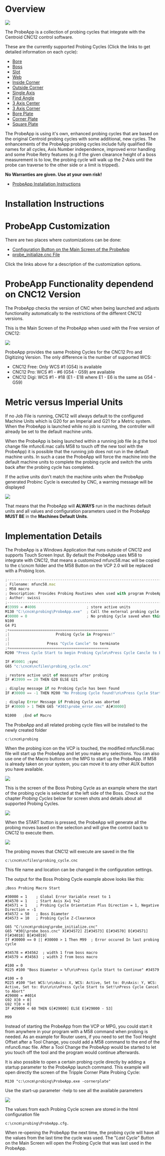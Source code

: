# Overview

![](/images/pa001.PNG)

The ProbeApp is a collection of probing cycles that integrate with the Centroid CNC12 control software.

These are the currently supported Probing Cycles (Click the links to get detailed information on each cycle):

* [Bore](Bore.md)
* [Boss](Boss.md)
* [Slot](Slot.md)
* [Web](Web.md)
* [Inside Corner](InCor.md)
* [Outside Corner](OutCor.md)
* [Single Axis](Single.md)
* [Find Angle](Angle.md)
* [3 Axis Center](Cube.md)
* [3 Axis Corner](TripleCorner.md)
* [Bore Plate](BorePlate.md)
* [Corner Plate](CornerPlate.md)
* [Square Plate](InCorPlate.md)

The ProbeApp is using it's own, enhanced probing cycles that are based on the original Centroid probing cycles with some additional, new cycles.
The enhancements of the ProbeApp probing cycles include fully qualified file names for all cycles, Axis Number independence, improved error handling and some Probe Retry features 
(e.g if the given clearance height of a boss measurement is to low, the probing cycle will walk up the Z-Axis until the probe can traverse to the other side or a limit is tripped).

**No Warranties are given. Use at your own risk!**

* [ProbeApp Installation Instructions](install.md)

# Installation Instructions

# ProbeApp Customization
There are two places where customizations can be done:

* [Configuration Button on the Main Screen of the ProbeApp](configuration.md)
* [probe_initialize.cnc File](probe_initilize.md)

Click the links above for a description of the customization options.


# ProbeApp Functionality dependend on CNC12 Version
The ProbeApp checks the version of CNC when being launched and adjusts functionality automatically to the restrictions of the different CNC12 versions.

This is the Main Screen of the ProbeApp when used with the Free version of CNC12:

![](/images/pa059.PNG)

ProbeApp provides the same Probing Cycles for the CNC12 Pro and Digitizing Version.
The only difference is the number of supported WCS:

* CNC12 Free: Only WCS #1 (G54) is available
* CNC12 Pro: WCS #1 - #6 (G54 - G59) are available
* CNC12 Digi: WCS #1 - #18 (E1 - E18 where E1 - E6 is the same as G54 - G59) 


# Metric versus Imperial Units
If no Job File is running, CNC12 will always default to the configured Machine Units which is G20 for an Imperial and G21 for a Metric system.
When the ProbeApp is launched while no job is running, the controller will already be set to the default machine units.

When the ProbeApp is being launched within a running job file (e.g the tool change file mfunc6.mac calls M58 to touch off the new tool with the ProbeApp) it is possible that the running job does not run in the default machine units.
In such a case the ProbeApp will force the machine into the default machine units to complete the probing cycle and switch the units back after the probing cycle has completed.

If the active units don't match the machine units when the ProbeApp generated Probinc Cycle is executed by CNC, a warning message will be displayed

![](/images/pa060.PNG)

That means that the ProbeApp will **ALWAYS** run in the machines default units and all values and configuration parameters used in the ProbeApp **MUST BE** in the **Machines Default Units**.
 

# Implementation Details
The ProbeApp is a Windows Application that runs outside of CNC12 and supports Touch Screen Input. 
By default the ProbeApp uses M58 to integrate with CNC12, that means a customized mfunc58.mac will be copied to the c:\cncm folder and the M58 Button on the VCP 2.0 will be replaced with a Probing Icon.

```javascript
;--------------------------------------------------------------------------------
; Filename: mfunc58.mac 
; M58 macro
; Description: Provides Probing Routines when used with program ProbeApp.exe 
; Author: swissi
;---------------------------------------------------------------------------------
#33999 = #4006                       ; store active units
M130 "C:\cncm\probing\ProbeApp.exe"  ; Call the external probing cycle setup program
#30000 = 0                           ; No probing Cycle saved when this stays 0
N100
G4 P1
;+=============================================
;|                     Probing Cycle in Progress!"
;|
;|                 Press "Cycle Cancle" to terminate
;+=============================================
M200 "Press Cycle Start to begin Probing Cycle\nPress Cycle Cancle to Exit"

IF #50001 ;sync
G65 "c:\cncm\ncfiles\probing_cycle.cnc"

; restore active unit of meassure after probing
IF #33999 == 20 THEN G20 ELSE G21

; display message if no Probing Cycle has been found
IF #30000 == -1 THEN M200 "No Probing Cycle found!\n\nPress Cycle Start"

; display Error Message if Probing Cycle was aborted
IF #30000 > 1 THEN G65 "#301\probe_error.cnc" A[#30000]

N1000	;End of Macro
```
The ProbeApp and all related probing cycle files will be installed to the newly created folder
```
c:\cncm\probing
```

When the probing icon on the VCP is touched, the modified mfunc58.mac file will start up the ProbeApp and let you make any selections.
You can also use one of the Macro buttons on the MPG to start up the ProbeApp. If M58 is already taken on your system, you can move it to any other AUX button you have available.


![](/images/pa002.PNG)


This is the screen of the Boss Probing Cycle as an example where the start of the probing cycle is selected at the left side of the Boss.
Check out the chapter *Probing Cycles* below for screen shots and details about all supported Probing Cycles.


![](/images/pa003.PNG)

When the START button is pressed, the ProbeApp will generate all the probing moves based on the selection and will give the control back to CNC12 to execute them.

![](/images/pa004.PNG)

The probing moves that CNC12 will execute are saved in the file
```
c:\cncm\ncfiles\probing_cycle.cnc
```
This file name and location can be changed in the configuration settings.

The output for the Boss Probing Cycle example above looks like this:
```
;Boss Probing Macro Start

#30000 = 1    ; Global Error Variable reset to 1
#34570 = 1    ; Start Axis X=1 Y=2
#34571 = 1    ; Probing Cycle Orientation Plus Direction = 1, Negative Direction = -1
#34572 = 50   ; Boss Diameter
#34573 = 10   ; Probing Cycle Z-Clearance

G65 "C:\cncm\probing\probe_initialize.cnc"
G65 "#301\probe_boss.cnc" X[#34572] Z[#34573] E[#34570] D[#34571] F[#34018] B[#34019]
If #30000 == 0 || #30000 > 1 Then M99  ; Error occured In last probing cycle

#34578 = #34562  ; width 1 from boss macro
#34579 = #34563  ; width 2 from boss macro

#100 = 0
M225 #100 "Boss Diameter = %f\n\nPress Cycle Start to Continue" #34579

#100 = 0
M225 #100 "Set WCS:\n\nAxis: X, WCS: Active, Set to: 0\nAxis: Y, WCS: Active, Set to: 0\n\n\n\nPress Cycle Start to Set!\nPress Cycle Cancel to Abort"
#29000 = #4014
G92 X[0 + 0]
G92 Y[0 + 0]
IF #29000 < 60 THEN G[#29000] ELSE E[#29000 - 53]

M99
```

Instead of starting the ProbeApp from the VCP or MPG, you could start it from anywhere in your program with a M58 command when probing is needed. 
As an example for Router users, if you need to set the Tool Height Offset after a Tool Change, you could add a M58 command to the end of the mfunc6.mac file.
After a Tool Change the ProbeApp would be started to let you touch off the tool and the program would continue afterwards.

It is also possible to open a certain probing cycle directly by adding a startup parameter to the ProbeApp launch command. 
This example will open directly the screen of the Tripple Corner Plate Probing Cycle:

```
M130 "c:\cncm\probing\ProbeApp.exe -cornerplate"
```

Use the start-up parameter -help to see all the available parameters

![](/images/pa005.PNG)


The values from each Probing Cycle screen are stored in the html configuration file 
```
c:\cncm\probing\ProbeApp.cfg. 
```
When re-opening the ProbeApp the next time, the probing cycle will have all the values from the last time the cycle was used.
The "*Last Cycle*" Button on the Main Screen will open the Probing Cycle that was last used in the ProbeApp.

